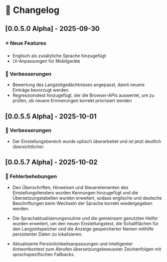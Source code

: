 # 📢 Changelog

## [0.0.5.0 Alpha] - 2025-09-30

### ⭐ Neue Features
- Englisch als zusätzliche Sprache hinzugefügt  
- UI-Anpassungen für Mobilgeräte  

### 🔧 Verbesserungen
- Bewertung des Langzeitgedächtnisses angepasst, damit neuere Einträge bevorzugt werden  
- Regressionstest hinzugefügt, der die Browser-APIs auswertet, um zu prüfen, ob neuere Erinnerungen korrekt priorisiert werden

## [0.0.5.5 Alpha] - 2025-10-01

### 🔧 Verbesserungen
- Der Einstellungsbereich wurde optisch überarbeitet und ist jetzt deutlich übersichtlicher.

## [0.0.5.7 Alpha] - 2025-10-02

### 🐞 Fehlerbehebungen

- Den Überschriften, Hinweisen und Steuerelementen des Einstellungsfensters wurden Kennungen hinzugefügt und die Übersetzungstabellen wurden erweitert, sodass englische und deutsche Beschriftungen beim Wechseln der Sprache korrekt wiedergegeben werden.

- Die Sprachaktualisierungsroutine und die gemeinsam genutzten Helfer wurden erweitert, um den neuen Einstellungstext, die Schaltflächen für den Langzeitspeicher und die Anzeige gespeicherter Namen mithilfe persistenter Daten zu lokalisieren.

- Aktualisierte Persönlichkeitsanpassungen und intelligenter Antwortkontext zum Abrufen übersetzungsbewusster Zeichenfolgen mit sprachspezifischen Fallbacks.